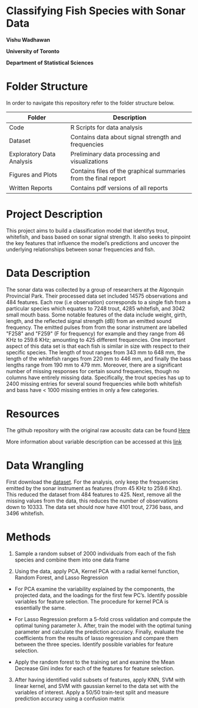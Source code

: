 # Classifying Fish Species with Sonar Data

**Vishu Wadhawan**

**University of Toronto**


**Department of Statistical Sciences**


# Folder Structure

In order to navigate this repository refer to the folder structure below. 


| Folder          | Description | 
|----------------|----------|
| Code  | R Scripts for data analysis      | 
| Dataset |  Contains data about signal strength and frequencies   |
| Exploratory Data Analysis | Preliminary data processing and visualizations      | 
| Figures and Plots         | Contains files of the graphical summaries from the final report    | 
| Written Reports | Contains pdf versions of all reports |


# Project Description

This project aims to build a classification model that identifys trout, whitefish, and bass based on sonar signal strength. It also seeks to pinpoint the key features that influence the model’s predictions and uncover the underlying relationships between sonar frequencies and fish. 


# Data Description 

The sonar data was collected by a group of researchers at the Algonquin Provincial Park. Their processed data set included 14575 observations and 484 features. Each row (i.e observation) corresponds to a single fish from a particular species which equates to 7248 trout, 4285 whitefish, and 3042 small mouth bass. Some notable features of the data include weight, girth, length, and the reflected signal strength (dB) from an emitted sound frequency. The emitted pulses from from the sonar instrument are labelled "F258" and "F259" (F for frequency) for example and they range from 46 KHz to 259.6 KHz; amounting to 425 different frequencies. One important aspect of this data set is that each fish is similar in size with respect to their specific species. The length of trout ranges from 343 mm to 648 mm, the length of the whitefish ranges from 220 mm to 446 mm, and finally the bass lengths range from 190 mm to 479 mm. Moreover, there are a significant number of missing responses for certain sound frequencies, though no columns have entirely missing data. Specifically, the trout species has up to 2400 missing entries for several sound frequencies while both whitefish and bass have $<$ 1000 missing entries in only a few categories. 
# Resources

The github repository with the original raw acousitc data can be found [Here](https://github.com/WidebandPingFest/FishTetherExperiment)

More information about variable description can be accessed at this [link](https://support.echoview.com/WebHelp/_Introduction/About_Echoview.htm)

# Data Wrangling
First download the [dataset](https://github.com/vishu-wadhawan/fish_classification/blob/main/Dataset/processed_AnalysisData.csv). For the analysis, only keep the frequencies emitted by the sonar instrument as features (from 45 KHz to 259.6 Khz). This reduced the dataset from 484 features to 425. Next, remove all the missing values from the data, this reduces the number of observations down to 10333. The data set should now have 4101 trout, 2736 bass, and 3496 whitefish.

# Methods

1) Sample a random subset of 2000 individuals from each of the fish species and combine
them into one data frame

3) Using the data, apply PCA, Kernel PCA with a radial kernel function, Random Forest,
and Lasso Regression


 - For PCA examine the variability explained by the components, the projected data,
and the loadings for the first few PC’s. Identify possible variables for feature selection.
The procedure for kernel PCA is essentially the same.

-  For Lasso Regression preform a 5-fold cross validation and compute the optimal tuning
parameter λ. After, train the model with the optimal tuning parameter and calculate
the prediction accuracy. Finally, evaluate the coefficients from the results of lasso
regression and compare them between the three species. Identify possible variables for
feature selection.

-  Apply the random forest to the training set and examine the Mean Decrease Gini index
for each of the features for feature selection.

3) After having identified valid subsets of features, apply KNN, SVM with linear kernel,
and SVM with gaussian kernel to the data set with the variables of interest. Apply a 50/50
train-test split and measure prediction accuracy using a confusion matrix
